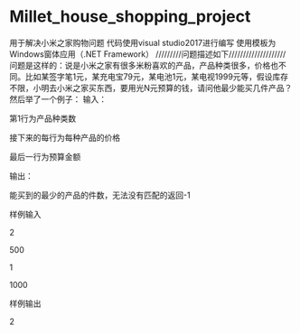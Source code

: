 # Millet_house_shopping_project
用于解决小米之家购物问题
代码使用visual studio2017进行编写
使用模板为Windows窗体应用（.NET Framework）
/////////问题描述如下////////////////////
问题是这样的：说是小米之家有很多米粉喜欢的产品，产品种类很多，价格也不同。比如某签字笔1元，某充电宝79元，某电池1元，某电视1999元等，假设库存不限，小明去小米之家买东西，要用光N元预算的钱，请问他最少能买几件产品？然后举了一个例子：
输入：

第1行为产品种类数

接下来的每行为每种产品的价格

最后一行为预算金额

输出：

能买到的最少的产品的件数，无法没有匹配的返回-1

样例输入

2

500

1

1000

样例输出

2
